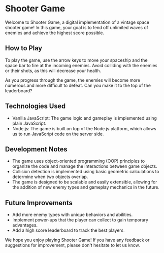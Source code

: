 # Shooter Game

Welcome to Shooter Game, a digital implementation of a vintage space shooter game! In this game, your goal is to fend off unlimited waves of enemies and achieve the highest score possible.

## How to Play

To play the game, use the arrow keys to move your spaceship and the space bar to fire at the incoming enemies. Avoid colliding with the enemies or their shots, as this will decrease your health.

As you progress through the game, the enemies will become more numerous and more difficult to defeat. Can you make it to the top of the leaderboard?

## Technologies Used

- Vanilla JavaScript: The game logic and gameplay is implemented using plain JavaScript.
- Node.js: The game is built on top of the Node.js platform, which allows us to run JavaScript code on the server side.

## Development Notes

- The game uses object-oriented programming (OOP) principles to organize the code and manage the interactions between game objects.
- Collision detection is implemented using basic geometric calculations to determine when two objects overlap.
- The game is designed to be scalable and easily extensible, allowing for the addition of new enemy types and gameplay mechanics in the future.

## Future Improvements

- Add more enemy types with unique behaviors and abilities.
- Implement power-ups that the player can collect to gain temporary advantages.
- Add a high score leaderboard to track the best players.

We hope you enjoy playing Shooter Game! If you have any feedback or suggestions for improvement, please don't hesitate to let us know.
